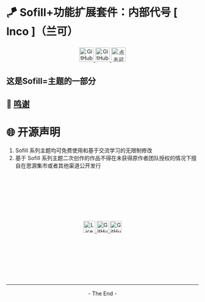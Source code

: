 # 🪁 Sofill+功能扩展套件：内部代号 [ lnco ]（兰可）

<p align="center">
    <a href="https://github.com/Hi-Windom/lnco/releases">
    <img alt="GitHub release (latest by date including pre-releases)" title="github上的最新版本" src="https://img.shields.io/github/v/release/Hi-Windom/lnco?include_prereleases&logo=GitHub"  style="cursor:pointer;height: 38px;margin: 5px auto;">
    <img alt="GitHub (Pre-)Release Date" title="github上最新版本的发布日期" src="https://img.shields.io/github/release-date-pre/Hi-Windom/lnco?logo=GitHub" style="cursor:pointer;height: 38px;margin: 5px auto;">
    </a>
    <a href="tencent://AddContact/?fromId=45&fromSubId=1&subcmd=all&uin=694357845&website=www.oicqzone.com"><img title="点击可添加QQ好友" src="https://img.shields.io/badge/QQ-694357845-blue?logo=Tencent QQ" style="cursor:pointer;height: 38px;margin: 5px auto;"></a>
</p>

## 这是Sofill=主题的一部分

## 🎈 [鸣谢](https://github.com/Hi-Windom/Sofill/blob/main/P%26L.md)

# 🌐 开源声明

1. Sofill 系列主题均可免费使用和基于交流学习的无限制修改
2. 基于 Sofill 系列主题二次创作的作品不得在未获得原作者团队授权的情况下擅自在思源集市或者其他渠道公开发行

<p align="center" style="margin: 131px auto;">
    <img src="https://img.shields.io/github/license/Hi-Windom/lnco?logo=GitHub" alt="License" style="cursor:pointer;height: 31px;margin: 5px auto;"><a href="https://github.com/Hi-Windom/lnco/issues?q=is%3Aopen+is%3Aissue">
    <img alt="GitHub open issues" src="https://img.shields.io/github/issues-raw/Hi-Windom/lnco?logo=GitHub" style="cursor:pointer;height: 31px;margin: 5px auto;"/>
    </a><a href="https://github.com/Hi-Windom/lnco/issues?q=is%3Aissue+is%3Aclosed">
    <img alt="GitHub closed issues" src="https://img.shields.io/github/issues-closed-raw/Hi-Windom/lnco?logo=GitHub" style="cursor:pointer;height: 31px;margin: 5px auto;">
    </a>
</p>

---

<p style="text-align:center">- The End -</p>
